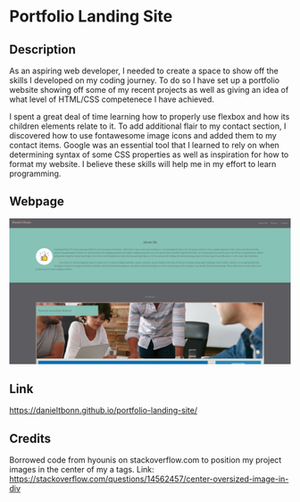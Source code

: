 # Portfolio Landing Site

## Description

As an aspiring web developer, I needed to create a space to show off the skills I developed on my coding journey. To do so I have set up a portfolio website showing off some of my recent projects as well as giving an idea of what level of HTML/CSS competenece I have achieved. 

I spent a great deal of time learning how to properly use flexbox and how its children elements relate to it. To add additional flair to my contact section, I discovered how to use fontawesome image icons and added them to my contact items. Google was an essential tool that I learned to rely on when determining syntax of some CSS properties as well as inspiration for how to format my website. I believe these skills will help me in my effort to learn programming.

## Webpage

 ![My portfolio website](assets/images/portfolio-webpage.png)

## Link

https://danieltbonn.github.io/portfolio-landing-site/

## Credits

Borrowed code from hyounis on stackoverflow.com to position my project images in the center of my a tags.
Link: https://stackoverflow.com/questions/14562457/center-oversized-image-in-div
